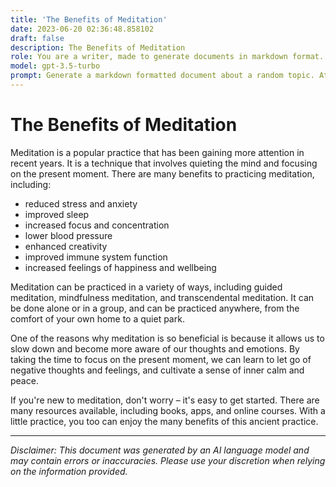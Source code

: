 ```yaml
---
title: 'The Benefits of Meditation'
date: 2023-06-20 02:36:48.858102
draft: false
description: The Benefits of Meditation
role: You are a writer, made to generate documents in markdown format. It is very important that all of the documents you generate are in valid markdown format.
model: gpt-3.5-turbo
prompt: Generate a markdown formatted document about a random topic. At the bottom, include a disclaimer explaining that the document was generated by you. The first line of the document should be the title. Make sure that the entire document is in proper markdown format, using a mix of various tags to make the document visually appealing.
---
```


# The Benefits of Meditation

Meditation is a popular practice that has been gaining more attention in recent years. It is a technique that involves quieting the mind and focusing on the present moment. There are many benefits to practicing meditation, including:

- reduced stress and anxiety
- improved sleep
- increased focus and concentration
- lower blood pressure
- enhanced creativity
- improved immune system function
- increased feelings of happiness and wellbeing

Meditation can be practiced in a variety of ways, including guided meditation, mindfulness meditation, and transcendental meditation. It can be done alone or in a group, and can be practiced anywhere, from the comfort of your own home to a quiet park.

One of the reasons why meditation is so beneficial is because it allows us to slow down and become more aware of our thoughts and emotions. By taking the time to focus on the present moment, we can learn to let go of negative thoughts and feelings, and cultivate a sense of inner calm and peace.

If you're new to meditation, don't worry – it's easy to get started. There are many resources available, including books, apps, and online courses. With a little practice, you too can enjoy the many benefits of this ancient practice.

---

*Disclaimer: This document was generated by an AI language model and may contain errors or inaccuracies. Please use your discretion when relying on the information provided.*